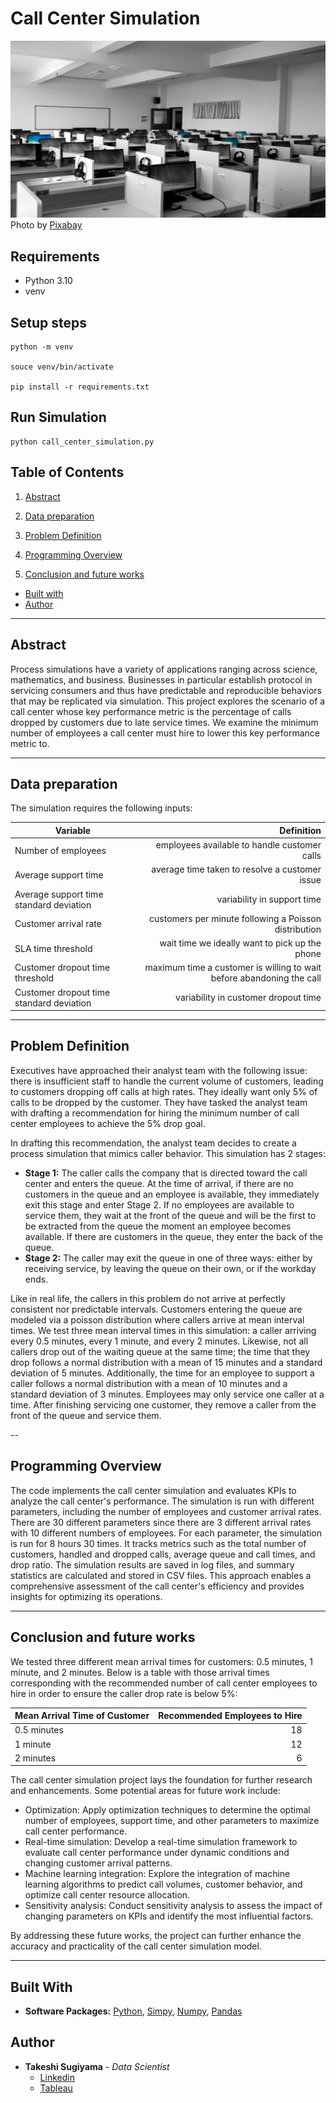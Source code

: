 # Call Center Simulation

![Cover](img/pexels-pixabay-267507.jpg)
Photo by [Pixabay](https://www.pexels.com/photo/gray-wooden-computer-cubicles-inside-room-267507/)

## Requirements

- Python 3.10
- venv

## Setup steps

```
python -m venv

souce venv/bin/activate

pip install -r requirements.txt
```

## Run Simulation

```
python call_center_simulation.py
```

## Table of Contents
1. [Abstract](#abstract)

2. [Data preparation](#data-preparation)

3. [Problem Definition](#problem-definition)

4. [Programming Overview](#programming-overview)

5. [Conclusion and future works](#conclusion-and-future-works)

- [Built with](#built-with)
- [Author](#author)

---

## Abstract

Process simulations have a variety of applications ranging across science, mathematics, and business. Businesses in particular establish protocol in servicing consumers and thus have predictable and reproducible behaviors that may be replicated via simulation. This project explores the scenario of a call center whose key performance metric is the percentage of calls dropped by customers due to late service times. We examine the minimum number of employees a call center must hire to lower this key performance metric to.

---

## Data preparation

The simulation requires the following inputs:

| Variable | Definition |
| ----------------------------- | -----------------------------: |
| Number of employees | employees available to handle customer calls |
| Average support time | average time taken to resolve a customer issue |
| Average support time standard deviation | variability in support time |
| Customer arrival rate | customers per minute following a Poisson distribution |
| SLA time threshold  | wait time we ideally want to pick up the phone |
| Customer dropout time threshold | maximum time a customer is willing to wait before abandoning the call |
| Customer dropout time standard deviation | variability in customer dropout time |


---

## Problem Definition

Executives have approached their analyst team with the following issue: there is insufficient staff to handle the current volume of customers, leading to customers dropping off calls at high rates. They ideally want only 5% of calls to be dropped by the customer. They have tasked the analyst team with drafting a recommendation for hiring the minimum number of call center employees to achieve the 5% drop goal.

In drafting this recommendation, the analyst team decides to create a process simulation that mimics caller behavior. This simulation has 2 stages:

- **Stage 1:** The caller calls the company that is directed toward the call center and enters the queue. At the time of arrival, if there are no customers in the queue and an employee is available, they immediately exit this stage and enter Stage 2. If no employees are available to service them, they wait at the front of the queue and will be the first to be extracted from the queue the moment an employee becomes available. If there are customers in the queue, they enter the back of the queue.
- **Stage 2:** The caller may exit the queue in one of three ways: either by receiving service, by leaving the queue on their own, or if the workday ends.

Like in real life, the callers in this problem do not arrive at perfectly consistent nor predictable intervals. Customers entering the queue are modeled via a poisson distribution where callers arrive at mean interval times. We test three mean interval times in this simulation: a caller arriving every 0.5 minutes, every 1 minute, and every 2 minutes. Likewise, not all callers drop out of the waiting queue at the same time; the time that they drop follows a normal distribution with a mean of 15 minutes and a standard deviation of 5 minutes. Additionally, the time for an employee to support a caller follows a normal distribution with a mean of 10 minutes and a standard deviation of 3 minutes. Employees may only service one caller at a time. After finishing servicing one customer, they remove a caller from the front of the queue and service them.

--

## Programming Overview
The code implements the call center simulation and evaluates KPIs to analyze the call center's performance. The simulation is run with different parameters, including the number of employees and customer arrival rates. There are 30 different parameters since there are 3 different arrival rates with 10 different numbers of employees. For each parameter, the simulation is run for 8 hours 30 times. It tracks metrics such as the total number of customers, handled and dropped calls, average queue and call times, and drop ratio. The simulation results are saved in log files, and summary statistics are calculated and stored in CSV files. This approach enables a comprehensive assessment of the call center's efficiency and provides insights for optimizing its operations.

---

## Conclusion and future works

We tested three different mean arrival times for customers: 0.5 minutes, 1 minute, and 2 minutes. Below is a table with those arrival times corresponding with the recommended number of call center employees to hire in order to ensure the caller drop rate is below 5%:

| Mean Arrival Time of Customer | Recommended Employees to Hire  |
| ----------------------------- | -----------------------------: |
| 0.5 minutes                   | 18                             |
| 1 minute                      | 12                             |
| 2 minutes                     | 6                              |

The call center simulation project lays the foundation for further research and enhancements. Some potential areas for future work include:

- Optimization: Apply optimization techniques to determine the optimal number of employees, support time, and other parameters to maximize call center performance.
- Real-time simulation: Develop a real-time simulation framework to evaluate call center performance under dynamic conditions and changing customer arrival patterns.
- Machine learning integration: Explore the integration of machine learning algorithms to predict call volumes, customer behavior, and optimize call center resource allocation.
- Sensitivity analysis: Conduct sensitivity analysis to assess the impact of changing parameters on KPIs and identify the most influential factors.

By addressing these future works, the project can further enhance the accuracy and practicality of the call center simulation model.

---

## Built With

* **Software Packages:**  [Python](https://www.python.org/), [Simpy](https://simpy.readthedocs.io/en/latest/), [Numpy](https://numpy.org/), [Pandas](https://pandas.pydata.org/docs/)
## Author

* **Takeshi Sugiyama** - *Data Scientist*
  * [Linkedin](https://www.linkedin.com/in/takeshi-sugiyama/)
  * [Tableau](https://public.tableau.com/profile/takeshi.sugiyama)

